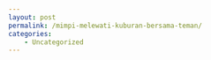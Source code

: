 ```yaml
---
layout: post
permalink: /mimpi-melewati-kuburan-bersama-teman/
categories:
    - Uncategorized
---
```


